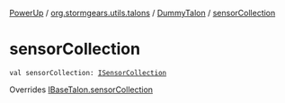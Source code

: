 [PowerUp](../../index.md) / [org.stormgears.utils.talons](../index.md) / [DummyTalon](index.md) / [sensorCollection](./sensor-collection.md)

# sensorCollection

`val sensorCollection: `[`ISensorCollection`](../-i-sensor-collection/index.md)

Overrides [IBaseTalon.sensorCollection](../-i-base-talon/sensor-collection.md)

